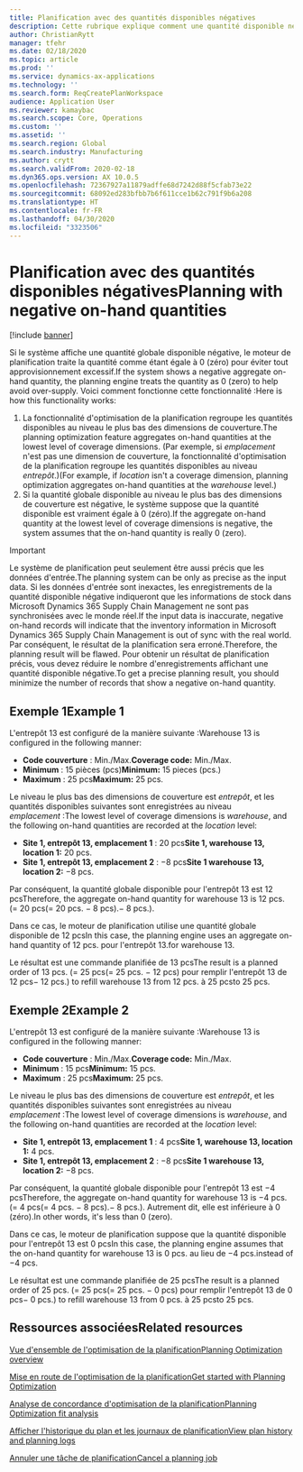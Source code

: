```yaml
---
title: Planification avec des quantités disponibles négatives
description: Cette rubrique explique comment une quantité disponible négative est gérée lorsque vous utilisez la fonctionnalité d'optimisation de la planification.
author: ChristianRytt
manager: tfehr
ms.date: 02/18/2020
ms.topic: article
ms.prod: ''
ms.service: dynamics-ax-applications
ms.technology: ''
ms.search.form: ReqCreatePlanWorkspace
audience: Application User
ms.reviewer: kamaybac
ms.search.scope: Core, Operations
ms.custom: ''
ms.assetid: ''
ms.search.region: Global
ms.search.industry: Manufacturing
ms.author: crytt
ms.search.validFrom: 2020-02-18
ms.dyn365.ops.version: AX 10.0.5
ms.openlocfilehash: 72367927a11879adffe68d7242d88f5cfab73e22
ms.sourcegitcommit: 68092ed283bfbb7b6f611cce1b62c791f9b6a208
ms.translationtype: HT
ms.contentlocale: fr-FR
ms.lasthandoff: 04/30/2020
ms.locfileid: "3323506"
---
```

# <a name="planning-with-negative-on-hand-quantities"></a><span data-ttu-id="0d45e-103">Planification avec des quantités disponibles négatives</span><span class="sxs-lookup"><span data-stu-id="0d45e-103">Planning with negative on-hand quantities</span></span>

[!include [banner](../../includes/banner.md)]

<span data-ttu-id="0d45e-104">Si le système affiche une quantité globale disponible négative, le moteur de planification traite la quantité comme étant égale à 0 (zéro) pour éviter tout approvisionnement excessif.</span><span class="sxs-lookup"><span data-stu-id="0d45e-104">If the system shows a negative aggregate on-hand quantity, the planning engine treats the quantity as 0 (zero) to help avoid over-supply.</span></span> <span data-ttu-id="0d45e-105">Voici comment fonctionne cette fonctionnalité :</span><span class="sxs-lookup"><span data-stu-id="0d45e-105">Here is how this functionality works:</span></span>

1. <span data-ttu-id="0d45e-106">La fonctionnalité d'optimisation de la planification regroupe les quantités disponibles au niveau le plus bas des dimensions de couverture.</span><span class="sxs-lookup"><span data-stu-id="0d45e-106">The planning optimization feature aggregates on-hand quantities at the lowest level of coverage dimensions.</span></span> <span data-ttu-id="0d45e-107">(Par exemple, si *emplacement* n'est pas une dimension de couverture, la fonctionnalité d'optimisation de la planification regroupe les quantités disponibles au niveau *entrepôt*.)</span><span class="sxs-lookup"><span data-stu-id="0d45e-107">(For example, if *location* isn't a coverage dimension, planning optimization aggregates on-hand quantities at the *warehouse* level.)</span></span>
1. <span data-ttu-id="0d45e-108">Si la quantité globale disponible au niveau le plus bas des dimensions de couverture est négative, le système suppose que la quantité disponible est vraiment égale à 0 (zéro).</span><span class="sxs-lookup"><span data-stu-id="0d45e-108">If the aggregate on-hand quantity at the lowest level of coverage dimensions is negative, the system assumes that the on-hand quantity is really 0 (zero).</span></span>

> [!IMPORTANT]
> <span data-ttu-id="0d45e-109">Le système de planification peut seulement être aussi précis que les données d'entrée.</span><span class="sxs-lookup"><span data-stu-id="0d45e-109">The planning system can be only as precise as the input data.</span></span> <span data-ttu-id="0d45e-110">Si les données d'entrée sont inexactes, les enregistrements de la quantité disponible négative indiqueront que les informations de stock dans Microsoft Dynamics 365 Supply Chain Management ne sont pas synchronisées avec le monde réel.</span><span class="sxs-lookup"><span data-stu-id="0d45e-110">If the input data is inaccurate, negative on-hand records will indicate that the inventory information in Microsoft Dynamics 365 Supply Chain Management is out of sync with the real world.</span></span> <span data-ttu-id="0d45e-111">Par conséquent, le résultat de la planification sera erroné.</span><span class="sxs-lookup"><span data-stu-id="0d45e-111">Therefore, the planning result will be flawed.</span></span> <span data-ttu-id="0d45e-112">Pour obtenir un résultat de planification précis, vous devez réduire le nombre d'enregistrements affichant une quantité disponible négative.</span><span class="sxs-lookup"><span data-stu-id="0d45e-112">To get a precise planning result, you should minimize the number of records that show a negative on-hand quantity.</span></span>

## <a name="example-1"></a><span data-ttu-id="0d45e-113">Exemple 1</span><span class="sxs-lookup"><span data-stu-id="0d45e-113">Example 1</span></span>

<span data-ttu-id="0d45e-114">L'entrepôt 13 est configuré de la manière suivante :</span><span class="sxs-lookup"><span data-stu-id="0d45e-114">Warehouse 13 is configured in the following manner:</span></span>

- <span data-ttu-id="0d45e-115">**Code couverture** : Min./Max.</span><span class="sxs-lookup"><span data-stu-id="0d45e-115">**Coverage code:** Min./Max.</span></span>
- <span data-ttu-id="0d45e-116">**Minimum** : 15 pièces (pcs)</span><span class="sxs-lookup"><span data-stu-id="0d45e-116">**Minimum:** 15 pieces (pcs.)</span></span>
- <span data-ttu-id="0d45e-117">**Maximum** : 25 pcs</span><span class="sxs-lookup"><span data-stu-id="0d45e-117">**Maximum:** 25 pcs.</span></span>

<span data-ttu-id="0d45e-118">Le niveau le plus bas des dimensions de couverture est *entrepôt*, et les quantités disponibles suivantes sont enregistrées au niveau *emplacement* :</span><span class="sxs-lookup"><span data-stu-id="0d45e-118">The lowest level of coverage dimensions is *warehouse*, and the following on-hand quantities are recorded at the *location* level:</span></span>

- <span data-ttu-id="0d45e-119">**Site 1, entrepôt 13, emplacement 1** : 20 pcs</span><span class="sxs-lookup"><span data-stu-id="0d45e-119">**Site 1, warehouse 13, location 1:** 20 pcs.</span></span>
- <span data-ttu-id="0d45e-120">**Site 1, entrepôt 13, emplacement 2** : &minus;8 pcs</span><span class="sxs-lookup"><span data-stu-id="0d45e-120">**Site 1 warehouse 13, location 2:** &minus;8 pcs.</span></span>

<span data-ttu-id="0d45e-121">Par conséquent, la quantité globale disponible pour l'entrepôt 13 est 12 pcs</span><span class="sxs-lookup"><span data-stu-id="0d45e-121">Therefore, the aggregate on-hand quantity for warehouse 13 is 12 pcs.</span></span> <span data-ttu-id="0d45e-122">(= 20 pcs</span><span class="sxs-lookup"><span data-stu-id="0d45e-122">(= 20 pcs.</span></span> <span data-ttu-id="0d45e-123">&minus; 8 pcs).</span><span class="sxs-lookup"><span data-stu-id="0d45e-123">&minus; 8 pcs.).</span></span>

<span data-ttu-id="0d45e-124">Dans ce cas, le moteur de planification utilise une quantité globale disponible de 12 pcs</span><span class="sxs-lookup"><span data-stu-id="0d45e-124">In this case, the planning engine uses an aggregate on-hand quantity of 12 pcs.</span></span> <span data-ttu-id="0d45e-125">pour l'entrepôt 13.</span><span class="sxs-lookup"><span data-stu-id="0d45e-125">for warehouse 13.</span></span>

<span data-ttu-id="0d45e-126">Le résultat est une commande planifiée de 13 pcs</span><span class="sxs-lookup"><span data-stu-id="0d45e-126">The result is a planned order of 13 pcs.</span></span> <span data-ttu-id="0d45e-127">(= 25 pcs</span><span class="sxs-lookup"><span data-stu-id="0d45e-127">(= 25 pcs.</span></span> <span data-ttu-id="0d45e-128">&minus; 12 pcs) pour remplir l'entrepôt 13 de 12 pcs</span><span class="sxs-lookup"><span data-stu-id="0d45e-128">&minus; 12 pcs.) to refill warehouse 13 from 12 pcs.</span></span> <span data-ttu-id="0d45e-129">à 25 pcs</span><span class="sxs-lookup"><span data-stu-id="0d45e-129">to 25 pcs.</span></span>

## <a name="example-2"></a><span data-ttu-id="0d45e-130">Exemple 2</span><span class="sxs-lookup"><span data-stu-id="0d45e-130">Example 2</span></span>

<span data-ttu-id="0d45e-131">L'entrepôt 13 est configuré de la manière suivante :</span><span class="sxs-lookup"><span data-stu-id="0d45e-131">Warehouse 13 is configured in the following manner:</span></span>

- <span data-ttu-id="0d45e-132">**Code couverture** : Min./Max.</span><span class="sxs-lookup"><span data-stu-id="0d45e-132">**Coverage code:** Min./Max.</span></span>
- <span data-ttu-id="0d45e-133">**Minimum** : 15 pcs</span><span class="sxs-lookup"><span data-stu-id="0d45e-133">**Minimum:** 15 pcs.</span></span>
- <span data-ttu-id="0d45e-134">**Maximum** : 25 pcs</span><span class="sxs-lookup"><span data-stu-id="0d45e-134">**Maximum:** 25 pcs.</span></span>

<span data-ttu-id="0d45e-135">Le niveau le plus bas des dimensions de couverture est *entrepôt*, et les quantités disponibles suivantes sont enregistrées au niveau *emplacement* :</span><span class="sxs-lookup"><span data-stu-id="0d45e-135">The lowest level of coverage dimensions is *warehouse*, and the following on-hand quantities are recorded at the *location* level:</span></span>

- <span data-ttu-id="0d45e-136">**Site 1, entrepôt 13, emplacement 1** : 4 pcs</span><span class="sxs-lookup"><span data-stu-id="0d45e-136">**Site 1, warehouse 13, location 1:** 4 pcs.</span></span>
- <span data-ttu-id="0d45e-137">**Site 1, entrepôt 13, emplacement 2** : &minus;8 pcs</span><span class="sxs-lookup"><span data-stu-id="0d45e-137">**Site 1 warehouse 13, location 2:** &minus;8 pcs.</span></span>

<span data-ttu-id="0d45e-138">Par conséquent, la quantité globale disponible pour l'entrepôt 13 est &minus;4 pcs</span><span class="sxs-lookup"><span data-stu-id="0d45e-138">Therefore, the aggregate on-hand quantity for warehouse 13 is &minus;4 pcs.</span></span> <span data-ttu-id="0d45e-139">(= 4 pcs</span><span class="sxs-lookup"><span data-stu-id="0d45e-139">(= 4 pcs.</span></span> <span data-ttu-id="0d45e-140">&minus; 8 pcs).</span><span class="sxs-lookup"><span data-stu-id="0d45e-140">&minus; 8 pcs.).</span></span> <span data-ttu-id="0d45e-141">Autrement dit, elle est inférieure à 0 (zéro).</span><span class="sxs-lookup"><span data-stu-id="0d45e-141">In other words, it's less than 0 (zero).</span></span>

<span data-ttu-id="0d45e-142">Dans ce cas, le moteur de planification suppose que la quantité disponible pour l'entrepôt 13 est 0 pcs</span><span class="sxs-lookup"><span data-stu-id="0d45e-142">In this case, the planning engine assumes that the on-hand quantity for warehouse 13 is 0 pcs.</span></span> <span data-ttu-id="0d45e-143">au lieu de &minus;4 pcs.</span><span class="sxs-lookup"><span data-stu-id="0d45e-143">instead of &minus;4 pcs.</span></span>

<span data-ttu-id="0d45e-144">Le résultat est une commande planifiée de 25 pcs</span><span class="sxs-lookup"><span data-stu-id="0d45e-144">The result is a planned order of 25 pcs.</span></span> <span data-ttu-id="0d45e-145">(= 25 pcs</span><span class="sxs-lookup"><span data-stu-id="0d45e-145">(= 25 pcs.</span></span> <span data-ttu-id="0d45e-146">&minus; 0 pcs) pour remplir l'entrepôt 13 de 0 pcs</span><span class="sxs-lookup"><span data-stu-id="0d45e-146">&minus; 0 pcs.) to refill warehouse 13 from 0 pcs.</span></span> <span data-ttu-id="0d45e-147">à 25 pcs</span><span class="sxs-lookup"><span data-stu-id="0d45e-147">to 25 pcs.</span></span>

## <a name="related-resources"></a><span data-ttu-id="0d45e-148">Ressources associées</span><span class="sxs-lookup"><span data-stu-id="0d45e-148">Related resources</span></span>

[<span data-ttu-id="0d45e-149">Vue d'ensemble de l'optimisation de la planification</span><span class="sxs-lookup"><span data-stu-id="0d45e-149">Planning Optimization overview</span></span>](planning-optimization-overview.md)

[<span data-ttu-id="0d45e-150">Mise en route de l'optimisation de la planification</span><span class="sxs-lookup"><span data-stu-id="0d45e-150">Get started with Planning Optimization</span></span>](get-started.md)

[<span data-ttu-id="0d45e-151">Analyse de concordance d'optimisation de la planification</span><span class="sxs-lookup"><span data-stu-id="0d45e-151">Planning Optimization fit analysis</span></span>](planning-optimization-fit-analysis.md)

[<span data-ttu-id="0d45e-152">Afficher l'historique du plan et les journaux de planification</span><span class="sxs-lookup"><span data-stu-id="0d45e-152">View plan history and planning logs</span></span>](plan-history-logs.md)

[<span data-ttu-id="0d45e-153">Annuler une tâche de planification</span><span class="sxs-lookup"><span data-stu-id="0d45e-153">Cancel a planning job</span></span>](cancel-planning-job.md)
